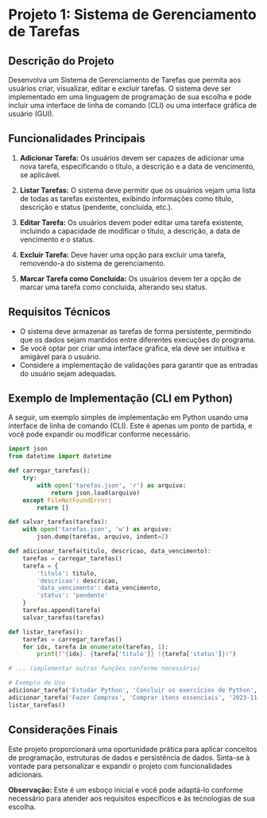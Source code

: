 # Projeto 1: Sistema de Gerenciamento de Tarefas

## Descrição do Projeto

Desenvolva um Sistema de Gerenciamento de Tarefas que permita aos usuários criar, visualizar, editar e excluir tarefas. O sistema deve ser implementado em uma linguagem de programação de sua escolha e pode incluir uma interface de linha de comando (CLI) ou uma interface gráfica de usuário (GUI).

## Funcionalidades Principais

1. **Adicionar Tarefa:** Os usuários devem ser capazes de adicionar uma nova tarefa, especificando o título, a descrição e a data de vencimento, se aplicável.

2. **Listar Tarefas:** O sistema deve permitir que os usuários vejam uma lista de todas as tarefas existentes, exibindo informações como título, descrição e status (pendente, concluída, etc.).

3. **Editar Tarefa:** Os usuários devem poder editar uma tarefa existente, incluindo a capacidade de modificar o título, a descrição, a data de vencimento e o status.

4. **Excluir Tarefa:** Deve haver uma opção para excluir uma tarefa, removendo-a do sistema de gerenciamento.

5. **Marcar Tarefa como Concluída:** Os usuários devem ter a opção de marcar uma tarefa como concluída, alterando seu status.

## Requisitos Técnicos

- O sistema deve armazenar as tarefas de forma persistente, permitindo que os dados sejam mantidos entre diferentes execuções do programa.
- Se você optar por criar uma interface gráfica, ela deve ser intuitiva e amigável para o usuário.
- Considere a implementação de validações para garantir que as entradas do usuário sejam adequadas.

## Exemplo de Implementação (CLI em Python)

A seguir, um exemplo simples de implementação em Python usando uma interface de linha de comando (CLI). Este é apenas um ponto de partida, e você pode expandir ou modificar conforme necessário.

```python
import json
from datetime import datetime

def carregar_tarefas():
    try:
        with open('tarefas.json', 'r') as arquivo:
            return json.load(arquivo)
    except FileNotFoundError:
        return []

def salvar_tarefas(tarefas):
    with open('tarefas.json', 'w') as arquivo:
        json.dump(tarefas, arquivo, indent=2)

def adicionar_tarefa(titulo, descricao, data_vencimento):
    tarefas = carregar_tarefas()
    tarefa = {
        'titulo': titulo,
        'descricao': descricao,
        'data_vencimento': data_vencimento,
        'status': 'pendente'
    }
    tarefas.append(tarefa)
    salvar_tarefas(tarefas)

def listar_tarefas():
    tarefas = carregar_tarefas()
    for idx, tarefa in enumerate(tarefas, 1):
        print(f"{idx}. {tarefa['titulo']} ({tarefa['status']})")

# ... (implementar outras funções conforme necessário)

# Exemplo de Uso
adicionar_tarefa('Estudar Python', 'Concluir os exercícios de Python', '2023-12-31')
adicionar_tarefa('Fazer Compras', 'Comprar itens essenciais', '2023-11-30')
listar_tarefas()
```

## Considerações Finais

Este projeto proporcionará uma oportunidade prática para aplicar conceitos de programação, estruturas de dados e persistência de dados. Sinta-se à vontade para personalizar e expandir o projeto com funcionalidades adicionais.

**Observação:** Este é um esboço inicial e você pode adaptá-lo conforme necessário para atender aos requisitos específicos e às tecnologias de sua escolha.
